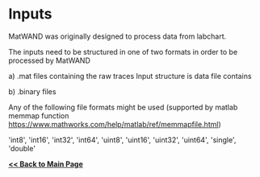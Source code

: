 # Inputs
MatWAND was originally designed to process data from labchart.

The inputs need to be structured in one of two formats in order to be processed by MatWAND

a) .mat files containing the raw traces
Input structure is data file contains

b) .binary files

Any of the following file formats might be used (supported by matlab memmap function https://www.mathworks.com/help/matlab/ref/memmapfile.html)

'int8', 'int16', 'int32', 'int64', 'uint8', 'uint16', 'uint32', 'uint64', 'single', 'double'


**[<< Back to Main Page](/README.md)**
